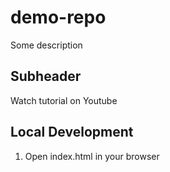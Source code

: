 # demo-repo
Some description
## Subheader

Watch tutorial on Youtube

## Local Development
1. Open index.html in your browser      